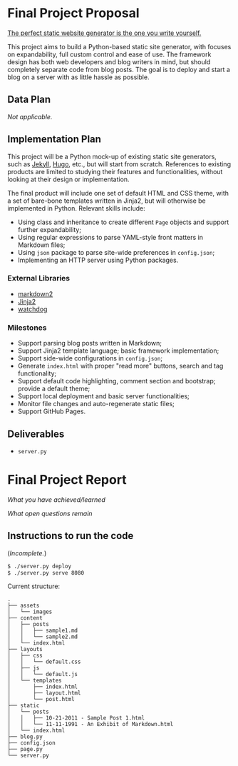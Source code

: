 # Final Project Proposal

[The perfect static website generator is the one you write yourself.](https://schier.co/blog/2014/12/02/the-perfect-static-website-generator-is-the-one-you-write-yourself.html)

This project aims to build a Python-based static site generator, with focuses on expandability, full custom control and ease of use. The framework design has both web developers and blog writers in mind, but should completely separate code from blog posts. The goal is to deploy and start a blog on a server with as little hassle as possible.

## Data Plan
*Not applicable.*

## Implementation Plan
This project will be a Python mock-up of existing static site generators, such as [Jekyll](https://jekyllrb.com), [Hugo](https://gohugo.io), etc., but will start from scratch. References to existing products are limited to studying their features and functionalities, without looking at their design or implementation.

The final product will include one set of default HTML and CSS theme, with a set of bare-bone templates written in Jinja2, but will otherwise be implemented in Python. Relevant skills include:

- Using class and inheritance to create different `Page` objects and support further expandability;
- Using regular expressions to parse YAML-style front matters in Markdown files;
- Using `json` package to parse site-wide preferences in `config.json`;
- Implementing an HTTP server using Python packages.

### External Libraries

- [markdown2](https://github.com/trentm/python-markdown2)
- [Jinja2](http://jinja.pocoo.org)
- [watchdog](https://pypi.python.org/pypi/watchdog)

### Milestones
- Support parsing blog posts written in Markdown;
- Support Jinja2 template language; basic framework implementation;
- Support side-wide configurations in `config.json`;
- Generate `index.html` with proper "read more" buttons, search and tag functionality;
- Support default code highlighting, comment section and bootstrap; provide a default theme;
- Support local deployment and basic server functionalities;
- Monitor file changes and auto-regenerate static files;
- Support GitHub Pages.


## Deliverables
- `server.py`

# Final Project Report
*What you have achieved/learned*

*What open questions remain*

## Instructions to run the code

(*Incomplete.*)

```sh
$ ./server.py deploy
$ ./server.py serve 8080
```

Current structure:

```
.
├── assets
│   └── images
├── content
│   ├── posts
│   │   ├── sample1.md
│   │   └── sample2.md
│   └── index.html
├── layouts
│   ├── css
│   │   └── default.css
│   ├── js
│   │   └── default.js
│   └── templates
│       ├── index.html
│       ├── layout.html
│       └── post.html
├── static
│   └── posts
│   │   ├── 10-21-2011 - Sample Post 1.html
│   │   └── 11-11-1991 - An Exhibit of Markdown.html
│   └── index.html
├── blog.py
├── config.json
├── page.py
└── server.py
```


